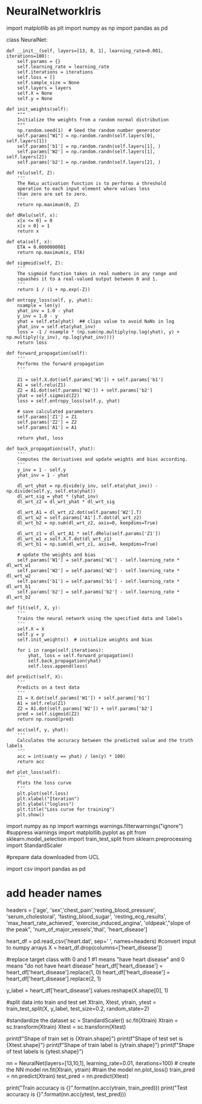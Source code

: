 # NeuralNetworkIris
import matplotlib as plt
import numpy as np
import pandas as pd


class NeuralNet:

    def __init__(self, layers=[13, 8, 1], learning_rate=0.001, iterations=100):
        self.params = {}
        self.learning_rate = learning_rate
        self.iterations = iterations
        self.loss = []
        self.sample_size = None
        self.layers = layers
        self.X = None
        self.y = None

    def init_weights(self):
        """
        Initialize the weights from a random normal distribution
        """
        np.random.seed(1)  # Seed the random number generator
        self.params["W1"] = np.random.randn(self.layers[0], self.layers[1])
        self.params['b1'] = np.random.randn(self.layers[1], )
        self.params['W2'] = np.random.randn(self.layers[1], self.layers[2])
        self.params['b2'] = np.random.randn(self.layers[2], )

    def relu(self, Z):
        '''
        The ReLu activation function is to performs a threshold
        operation to each input element where values less
        than zero are set to zero.
        '''
        return np.maximum(0, Z)

    def dRelu(self, x):
        x[x <= 0] = 0
        x[x > 0] = 1
        return x

    def eta(self, x):
        ETA = 0.0000000001
        return np.maximum(x, ETA)

    def sigmoid(self, Z):
        '''
        The sigmoid function takes in real numbers in any range and
        squashes it to a real-valued output between 0 and 1.
        '''
        return 1 / (1 + np.exp(-Z))

    def entropy_loss(self, y, yhat):
        nsample = len(y)
        yhat_inv = 1.0 - yhat
        y_inv = 1.0 - y
        yhat = self.eta(yhat)  ## clips value to avoid NaNs in log
        yhat_inv = self.eta(yhat_inv)
        loss = -1 / nsample * (np.sum(np.multiply(np.log(yhat), y) + np.multiply((y_inv), np.log(yhat_inv))))
        return loss

    def forward_propagation(self):
        '''
        Performs the forward propagation
        '''

        Z1 = self.X.dot(self.params['W1']) + self.params['b1']
        A1 = self.relu(Z1)
        Z2 = A1.dot(self.params['W2']) + self.params['b2']
        yhat = self.sigmoid(Z2)
        loss = self.entropy_loss(self.y, yhat)

        # save calculated parameters
        self.params['Z1'] = Z1
        self.params['Z2'] = Z2
        self.params['A1'] = A1

        return yhat, loss

    def back_propagation(self, yhat):
        '''
        Computes the derivatives and update weights and bias according.
        '''
        y_inv = 1 - self.y
        yhat_inv = 1 - yhat

        dl_wrt_yhat = np.divide(y_inv, self.eta(yhat_inv)) - np.divide(self.y, self.eta(yhat))
        dl_wrt_sig = yhat * (yhat_inv)
        dl_wrt_z2 = dl_wrt_yhat * dl_wrt_sig

        dl_wrt_A1 = dl_wrt_z2.dot(self.params['W2'].T)
        dl_wrt_w2 = self.params['A1'].T.dot(dl_wrt_z2)
        dl_wrt_b2 = np.sum(dl_wrt_z2, axis=0, keepdims=True)

        dl_wrt_z1 = dl_wrt_A1 * self.dRelu(self.params['Z1'])
        dl_wrt_w1 = self.X.T.dot(dl_wrt_z1)
        dl_wrt_b1 = np.sum(dl_wrt_z1, axis=0, keepdims=True)

        # update the weights and bias
        self.params['W1'] = self.params['W1'] - self.learning_rate * dl_wrt_w1
        self.params['W2'] = self.params['W2'] - self.learning_rate * dl_wrt_w2
        self.params['b1'] = self.params['b1'] - self.learning_rate * dl_wrt_b1
        self.params['b2'] = self.params['b2'] - self.learning_rate * dl_wrt_b2

    def fit(self, X, y):
        '''
        Trains the neural network using the specified data and labels
        '''
        self.X = X
        self.y = y
        self.init_weights()  # initialize weights and bias

        for i in range(self.iterations):
            yhat, loss = self.forward_propagation()
            self.back_propagation(yhat)
            self.loss.append(loss)

    def predict(self, X):
        '''
        Predicts on a test data
        '''
        Z1 = X.dot(self.params['W1']) + self.params['b1']
        A1 = self.relu(Z1)
        Z2 = A1.dot(self.params['W2']) + self.params['b2']
        pred = self.sigmoid(Z2)
        return np.round(pred)

    def acc(self, y, yhat):
        '''
        Calculates the accuracy between the predicted value and the truth labels
        '''
        acc = int(sum(y == yhat) / len(y) * 100)
        return acc

    def plot_loss(self):
        '''
        Plots the loss curve
        '''
        plt.plot(self.loss)
        plt.xlabel("Iteration")
        plt.ylabel("logloss")
        plt.title("Loss curve for training")
        plt.show()

import numpy as np
import warnings
warnings.filterwarnings("ignore") #suppress warnings
import matplotlib.pyplot as plt
from sklearn.model_selection import train_test_split
from sklearn.preprocessing import StandardScaler

#prepare data downloaded from UCL

import csv
import pandas as pd

# add header names
headers =  ['age', 'sex','chest_pain','resting_blood_pressure',
        'serum_cholestoral', 'fasting_blood_sugar', 'resting_ecg_results',
        'max_heart_rate_achieved', 'exercise_induced_angina', 'oldpeak',"slope of the peak",
        'num_of_major_vessels','thal', 'heart_disease']

heart_df = pd.read_csv('heart.dat', sep=' ', names=headers)
#convert imput to numpy arrays
X = heart_df.drop(columns=['heart_disease'])

#replace target class with 0 and 1
#1 means "have heart disease" and 0 means "do not have heart disease"
heart_df['heart_disease'] = heart_df['heart_disease'].replace(1, 0)
heart_df['heart_disease'] = heart_df['heart_disease'].replace(2, 1)

y_label = heart_df['heart_disease'].values.reshape(X.shape[0], 1)

#split data into train and test set
Xtrain, Xtest, ytrain, ytest = train_test_split(X, y_label, test_size=0.2, random_state=2)

#standardize the dataset
sc = StandardScaler()
sc.fit(Xtrain)
Xtrain = sc.transform(Xtrain)
Xtest = sc.transform(Xtest)

print(f"Shape of train set is {Xtrain.shape}")
print(f"Shape of test set is {Xtest.shape}")
print(f"Shape of train label is {ytrain.shape}")
print(f"Shape of test labels is {ytest.shape}")

nn = NeuralNet(layers=[13,10,1], learning_rate=0.01, iterations=100) # create the NN model
nn.fit(Xtrain, ytrain) #train the model
nn.plot_loss()
train_pred = nn.predict(Xtrain)
test_pred = nn.predict(Xtest)

print("Train accuracy is {}".format(nn.acc(ytrain, train_pred)))
print("Test accuracy is {}".format(nn.acc(ytest, test_pred)))